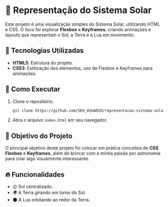 # 🌌 Representação do Sistema Solar

Este projeto é uma visualização simples do Sistema Solar, utilizando HTML e CSS. O foco foi explorar **Flexbox** e **Keyframes**, criando animações e layouts que representam o Sol, a Terra e a Lua em movimento.

## 🔧 Tecnologias Utilizadas

- **HTML5**: Estrutura do projeto.
- **CSS3**: Estilização dos elementos, uso de Flexbox e Keyframes para animações.

## 🚀 Como Executar

1. Clone o repositório:
   ```bash
   git clone https://github.com/SEU_USUARIO/representacao-sistema-solar.git
   ```

2. Abra o arquivo `index.html` em seu navegador.

## 🎯 Objetivo do Projeto

O principal objetivo deste projeto foi colocar em prática conceitos de **CSS Flexbox** e **Keyframes**, além de brincar com a minha paixão por astronomia para criar algo visualmente interessante.

## 🔥 Funcionalidades

- 🌞 Sol centralizado.
- 🌍 A Terra girando em torno do Sol.
- 🌑 A Lua orbitando ao redor da Terra.
